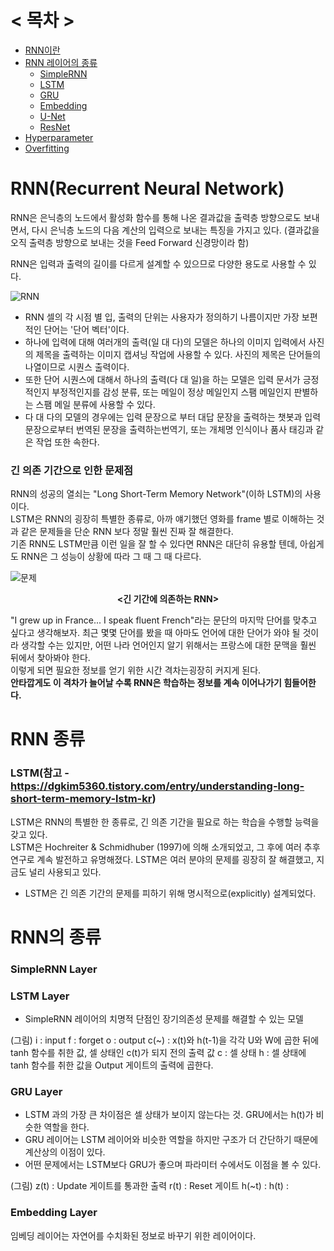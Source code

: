 # < 목차 >
+ [RNN이란](#RNN(Recurrent-Neural-Network))
+ [RNN 레이어의 종류](#RNN-종류)  
  - [SimpleRNN](#SimpleRNN-Layer)
  - [LSTM](#LSTM-Layer)
  - [GRU](#GRU-Layer)
  - [Embedding](#Embedding-Layer)
  - [U-Net](#U-Net)
  - [ResNet](#ResNet)
+ [Hyperparameter](#Hyperparameter)
+ [Overfitting](#Overfitting)

# RNN(Recurrent Neural Network)
RNN은 은닉층의 노드에서 활성화 함수를 통해 나온 결과값을 출력층 방향으로도 보내면서, 다시 은닉층 노드의 다음 계산의 입력으로 보내는 특징을 가지고 있다. (결과값을 오직 출력층 방향으로 보내는 것을 Feed Forward 신경망이라 함)  

RNN은 입력과 출력의 길이를 다르게 설계할 수 있으므로 다양한 용도로 사용할 수 있다.  

![RNN](https://user-images.githubusercontent.com/65440674/141928350-8a1c2089-e69a-4947-b823-2425faea42e8.png)

- RNN 셀의 각 시점 별 입, 출력의 단위는 사용자가 정의하기 나름이지만 가장 보편적인 단어는 '단어 벡터'이다.  
- 하나에 입력에 대해 여러개의 출력(일 대 다)의 모델은 하나의 이미지 입력에서 사진의 제목을 출력하는 이미지 캡셔닝 작업에 사용할 수 있다. 사진의 제목은 단어들의 나열이므로 시퀀스 출력이다.  
- 또한 단어 시퀀스에 대해서 하나의 출력(다 대 일)을 하는 모델은 입력 문서가 긍정적인지 부정적인지를 감성 분류, 또는 메일이 정상 메일인지 스팸 메일인지 판별하는 스팸 메일 분류에 사용할 수 있다.  
- 다 대 다의 모델의 경우에는 입력 문장으로 부터 대답 문장을 출력하는 챗봇과 입력 문장으로부터 번역된 문장을 출력하는번역기, 또는 개체명 인식이나 품사 태깅과 같은 작업 또한 속한다.  

### 긴 의존 기간으로 인한 문제점  
RNN의 성공의 열쇠는 "Long Short-Term Memory Network"(이하 LSTM)의 사용이다.   
LSTM은 RNN의 굉장히 특별한 종류로, 아까 얘기했던 영화를 frame 별로 이해하는 것과 같은 문제들을 단순 RNN 보다 정말 훨씬 진짜 잘 해결한다.  
기존 RNN도 LSTM만큼 이런 일을 잘 할 수 있다면 RNN은 대단히 유용할 텐데, 아쉽게도 RNN은 그 성능이 상황에 따라 그 때 그 때 다르다.  

![문제](https://user-images.githubusercontent.com/65440674/141972566-9badebad-c1ad-4097-a917-86ac6dd8bb09.png)  
                                                <p align=center>**<긴 기간에 의존하는 RNN>**</p>
  
"I grew up in France... I speak fluent French"라는 문단의 마지막 단어를 맞추고 싶다고 생각해보자. 최근 몇몇 단어를 봤을 때 아마도 언어에 대한 단어가 와야 될 것이라 생각할 수는 있지만, 어떤 나라 언어인지 알기 위해서는 프랑스에 대한 문맥을 훨씬 뒤에서 찾아봐야 한다.    
이렇게 되면 필요한 정보를 얻기 위한 시간 격차는굉장히 커지게 된다.    
**안타깝게도 이 격차가 늘어날 수록 RNN은 학습하는 정보를 계속 이어나가기 힘들어한다.**  



# RNN 종류
### LSTM(참고 - https://dgkim5360.tistory.com/entry/understanding-long-short-term-memory-lstm-kr)
LSTM은 RNN의 특별한 한 종류로, 긴 의존 기간을 필요로 하는 학습을 수행할 능력을 갖고 있다.   
LSTM은 Hochreiter & Schmidhuber (1997)에 의해 소개되었고, 그 후에 여러 추후 연구로 계속 발전하고 유명해졌다. LSTM은 여러 분야의 문제를 굉장히 잘 해결했고, 지금도 널리 사용되고 있다.  
  
+ LSTM은 긴 의존 기간의 문제를 피하기 위해 명시적으로(explicitly) 설계되었다.

# RNN의 종류

### SimpleRNN Layer
  
### LSTM Layer
- SimpleRNN 레이어의 치명적 단점인 장기의존성 문제를 해결할 수 있는 모델
 
(그림)
i : input
f : forget
o : output
c(~) : x(t)와 h(t-1)을 각각 U와 W에 곱한 뒤에 tanh 함수를 취한 값, 셀 상태인 c(t)가 되지 전의 출력 값
c : 셀 상태
h : 셀 상태에 tanh 함수를 취한 값을 Output 게이트의 출력에 곱한다.
  
### GRU Layer
- LSTM 과의 가장 큰 차이점은 셀 상태가 보이지 않는다는 것. GRU에서는 h(t)가 비슷한 역할을 한다.
- GRU 레이어는 LSTM 레이어와 비슷한 역할을 하지만 구조가 더 간단하기 때문에 계산상의 이점이 있다.
- 어떤 문제에서는 LSTM보다 GRU가 좋으며 파라미터 수에서도 이점을 볼 수 있다.
  
(그림)
z(t) : Update 게이트를 통과한 출력
r(t) : Reset 게이트
h(~t) : 
h(t) : 
  
### Embedding Layer
임베딩 레이어는 자연어를 수치화된 정보로 바꾸기 위한 레이어이다.
  

